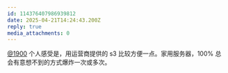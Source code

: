 ```yaml
---
id: 114376407986939812
date: 2025-04-21T14:24:43.200Z
reply: true
media_attachments: 0
---
```


[@1900](https://social.1900.live/@1900) 个人感受是，用运营商提供的 s3 比较方便一点。家用服务器，100% 总会有意想不到的方式爆炸一次或多次。

